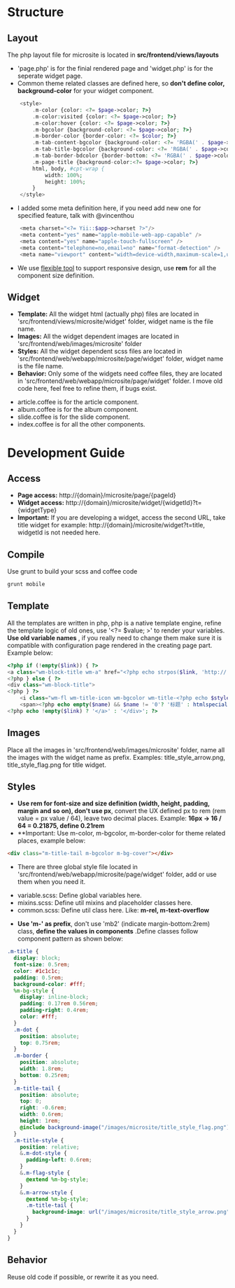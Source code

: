 # Structure

## Layout

The php layout file for microsite is located in **src/frontend/views/layouts**
* 'page.php' is for the finial rendered page and 'widget.php' is for the seperate widget page.
* Common theme related classes are defined here, so **don't define color, background-color** for your widget component.

```php
    <style>
        .m-color {color: <?= $page->color; ?>}
        .m-color:visited {color: <?= $page->color; ?>}
        .m-color:hover {color: <?= $page->color; ?>}
        .m-bgcolor {background-color: <?= $page->color; ?>}
        .m-border-color {border-color: <?= $color; ?>}
        .m-tab-content-bgcolor {background-color: <?= 'RGBA(' . $page->color . ', 0.04)'; ?>}
        .m-tab-title-bgcolor {background-color: <?= 'RGBA(' . $page->color . ', 0.08)'; ?>}
        .m-tab-border-bdcolor {border-bottom: <?= 'RGBA(' . $page->color . ', 0.6)'; ?>}
        .m-page-title {background-color:<?= $page->color; ?>}
        html, body, #cpt-wrap {
            width: 100%;
            height: 100%;
        }
    </style>
```

* I added some meta definition here, if you need add new one for specified feature, talk with @vincenthou

```php
    <meta charset="<?= Yii::$app->charset ?>"/>
    <meta content="yes" name="apple-mobile-web-app-capable" />
    <meta content="yes" name="apple-touch-fullscreen" />
    <meta content="telephone=no,email=no" name="format-detection" />
    <meta name="viewport" content="width=device-width,maximum-scale=1,user-scalable=no">
```

* We use [flexible tool](https://github.com/amfe/lib.flexible) to support responsive design, use **rem** for all the component size definition.

## Widget

* **Template:** All the widget html (actually php) files are located in 'src/frontend/views/microsite/widget' folder, widget name is the file name.
* **Images:** All the widget dependent images are located in 'src/frontend/web/images/microsite' folder
* **Styles:** All the widget dependent scss files are located in 'src/frontend/web/webapp/microsite/page/widget' folder, widget name is the file name.
* **Behavior:** Only some of the widgets need coffee files, they are located in 'src/frontend/web/webapp/microsite/page/widget' folder. I move old code here, feel free to refine them, if bugs exist.
 - article.coffee is for the article component.
 - album.coffee is for the album component.
 - slide.coffee is for the slide component.
 - index.coffee is for all the other components.

# Development Guide

## Access
* **Page access:** http://{domain}/microsite/page/{pageId}
* **Widget access:** http://{domain}/microsite/widget/{widgetId}?t={widgetType}
* **Important:** If you are developing a widget, access the second URL, take title widget for example: http://{domain}/microsite/widget?t=title, widgetId is not needed here.

## Compile
Use grunt to build your scss and coffee code

```sh
grunt mobile
```

## Template

All the templates are written in php, php is a native template engine, refine the template logic of old ones, use '<?= $value; >' to render your variables. **Use old variable names** , if you really need to change them make sure it is compatible with configuration page rendered in the creating page part. Example below:

```php
<?php if (!empty($link)) { ?>
<a class="wm-block-title wm-a" href="<?php echo strpos($link, 'http://') === false ? ('http://'. $link) : $link; ?>" <?php echo !empty($link) && strpos($link, DOMAIN) === false ? 'target="_blank"' : ''; ?>>
<?php } else { ?>
<div class="wm-block-title">
<?php } ?>
    <i class="wm-fl wm-title-icon wm-bgcolor wm-title-<?php echo $style; ?>"></i>
    <span><?php echo empty($name) && $name != '0'? '标题' : htmlspecialchars($name, ENT_QUOTES);?></span>
<?php echo !empty($link) ? '</a>' : '</div>'; ?>
```

## Images

Place all the images in 'src/frontend/web/images/microsite' folder, name all the images with the widget name as prefix. Examples: title_style_arrow.png, title_style_flag.png for title widget.

## Styles

* **Use rem for font-size and size definition (width, height, padding, margin and so on), don't use px**, convert the UX defined px to rem (rem value = px value / 64), leave two decimal places. Example: **16px -> 16 / 64 = 0.21875, define 0.21rem**
* **Important: Use m-color, m-bgcolor, m-border-color for theme related places, example below:

```html
<div class="m-title-tail m-bgcolor m-bg-cover"></div>
```

* There are three global style file located in 'src/frontend/web/webapp/microsite/page/widget' folder, add or use them when you need it.
 - variable.scss: Define global variables here.
 - mixins.scss: Define util mixins and placeholder classes here.
 - common.scss: Define util class here. Like: **m-rel, m-text-overflow**
* **Use 'm-' as prefix**, don't use 'mb2' (indicate margin-bottom:2rem) class, **define the values in components** .Define classes follow component pattern as shown below:

```scss
.m-title {
  display: block;
  font-size: 0.5rem;
  color: #1c1c1c;
  padding: 0.5rem;
  background-color: #fff;
  %m-bg-style {
    display: inline-block;
    padding: 0.17rem 0.56rem;
    padding-right: 0.4rem;
    color: #fff;
  }
  .m-dot {
    position: absolute;
    top: 0.75rem;
  }
  .m-border {
    position: absolute;
    width: 1.8rem;
    bottom: 0.25rem;
  }
  .m-title-tail {
    position: absolute;
    top: 0;
    right: -0.6rem;
    width: 0.6rem;
    height: 1rem;
    @include background-image("/images/microsite/title_style_flag.png");
  }
  .m-title-style {
    position: relative;
    &.m-dot-style {
      padding-left: 0.6rem;
    }
    &.m-flag-style {
      @extend %m-bg-style;
    }
    &.m-arrow-style {
      @extend %m-bg-style;
      .m-title-tail {
        background-image: url("/images/microsite/title_style_arrow.png");
      }
    }
  }
}
```

## Behavior

Reuse old code if possible, or rewrite it as you need.